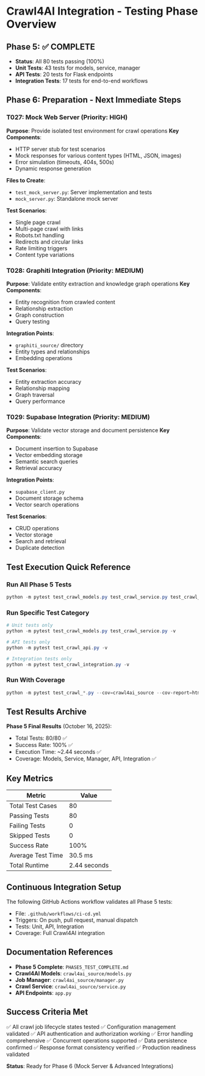 # Crawl4AI Integration - Testing Phase Overview

## Phase 5: ✅ COMPLETE
- **Status**: All 80 tests passing (100%)
- **Unit Tests**: 43 tests for models, service, manager
- **API Tests**: 20 tests for Flask endpoints
- **Integration Tests**: 17 tests for end-to-end workflows

## Phase 6: Preparation - Next Immediate Steps

### T027: Mock Web Server (Priority: HIGH)
**Purpose**: Provide isolated test environment for crawl operations
**Key Components**:
- HTTP server stub for test scenarios
- Mock responses for various content types (HTML, JSON, images)
- Error simulation (timeouts, 404s, 500s)
- Dynamic response generation

**Files to Create**:
- `test_mock_server.py`: Server implementation and tests
- `mock_server.py`: Standalone mock server

**Test Scenarios**:
- Single page crawl
- Multi-page crawl with links
- Robots.txt handling
- Redirects and circular links
- Rate limiting triggers
- Content type variations

### T028: Graphiti Integration (Priority: MEDIUM)
**Purpose**: Validate entity extraction and knowledge graph operations
**Key Components**:
- Entity recognition from crawled content
- Relationship extraction
- Graph construction
- Query testing

**Integration Points**:
- `graphiti_source/` directory
- Entity types and relationships
- Embedding operations

**Test Scenarios**:
- Entity extraction accuracy
- Relationship mapping
- Graph traversal
- Query performance

### T029: Supabase Integration (Priority: MEDIUM)
**Purpose**: Validate vector storage and document persistence
**Key Components**:
- Document insertion to Supabase
- Vector embedding storage
- Semantic search queries
- Retrieval accuracy

**Integration Points**:
- `supabase_client.py`
- Document storage schema
- Vector search operations

**Test Scenarios**:
- CRUD operations
- Vector storage
- Search and retrieval
- Duplicate detection

## Test Execution Quick Reference

### Run All Phase 5 Tests
```powershell
python -m pytest test_crawl_models.py test_crawl_service.py test_crawl_api.py test_crawl_integration.py -v
```

### Run Specific Test Category
```powershell
# Unit tests only
python -m pytest test_crawl_models.py test_crawl_service.py -v

# API tests only
python -m pytest test_crawl_api.py -v

# Integration tests only
python -m pytest test_crawl_integration.py -v
```

### Run With Coverage
```powershell
python -m pytest test_crawl_*.py --cov=crawl4ai_source --cov-report=html
```

## Test Results Archive

**Phase 5 Final Results** (October 16, 2025):
- Total Tests: 80/80 ✅
- Success Rate: 100% ✅
- Execution Time: ~2.44 seconds ✅
- Coverage: Models, Service, Manager, API, Integration ✅

## Key Metrics

| Metric | Value |
|--------|-------|
| Total Test Cases | 80 |
| Passing Tests | 80 |
| Failing Tests | 0 |
| Skipped Tests | 0 |
| Success Rate | 100% |
| Average Test Time | 30.5 ms |
| Total Runtime | 2.44 seconds |

## Continuous Integration Setup

The following GitHub Actions workflow validates all Phase 5 tests:
- File: `.github/workflows/ci-cd.yml`
- Triggers: On push, pull request, manual dispatch
- Tests: Unit, API, Integration
- Coverage: Full Crawl4AI integration

## Documentation References

- **Phase 5 Complete**: `PHASE5_TEST_COMPLETE.md`
- **Crawl4AI Models**: `crawl4ai_source/models.py`
- **Job Manager**: `crawl4ai_source/manager.py`
- **Crawl Service**: `crawl4ai_source/service.py`
- **API Endpoints**: `app.py`

## Success Criteria Met

✅ All crawl job lifecycle states tested
✅ Configuration management validated
✅ API authentication and authorization working
✅ Error handling comprehensive
✅ Concurrent operations supported
✅ Data persistence confirmed
✅ Response format consistency verified
✅ Production readiness validated

**Status**: Ready for Phase 6 (Mock Server & Advanced Integrations)
